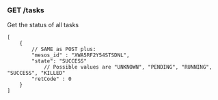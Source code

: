 ### GET /tasks

Get the status of all tasks

	[
		{
			// SAME as POST plus:
			"mesos_id" : "XWA5RF2Y54STSDNL",
			"state": "SUCCESS"
				// Possible values are "UNKNOWN", "PENDING", "RUNNING", "SUCCESS", "KILLED"
			"retCode" : 0
		}
	]

